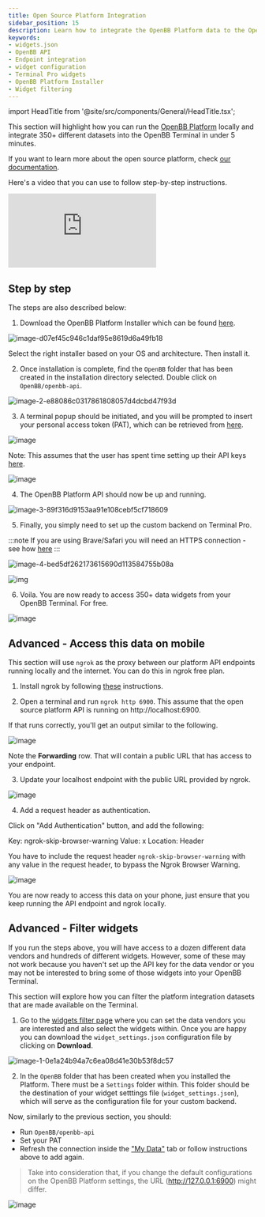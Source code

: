 ```yaml
---
title: Open Source Platform Integration
sidebar_position: 15
description: Learn how to integrate the OpenBB Platform data to the OpenBB Terminal
keywords:
- widgets.json
- OpenBB API
- Endpoint integration
- widget configuration
- Terminal Pro widgets
- OpenBB Platform Installer
- Widget filtering
---
```


import HeadTitle from '@site/src/components/General/HeadTitle.tsx';

<HeadTitle title="Open source platform integration | OpenBB Terminal Pro Docs" />

This section will highlight how you can run the [OpenBB Platform](https://github.com/OpenBB-finance/OpenBB) locally and integrate 350+ different datasets into the OpenBB Terminal in under 5 minutes.

If you want to learn more about the open source platform, check [our documentation](https://docs.openbb.co/platform).

Here's a video that you can use to follow step-by-step instructions.

<div style={{position: 'relative', paddingBottom: '56.25%', height: '0', overflow: 'hidden', maxWidth: '100%'}}>
    <iframe 
    style={{position: 'absolute', top: '0', left: '0', width: '100%', height: '100%', display: 'block', margin: '0 auto'}} 
    src="https://www.youtube.com/embed/DFz1WQJbT6c?si=_K3amHb8p4fkTKaj" 
    title="YouTube video player" 
    frameborder="0" 
    allow="accelerometer; autoplay; clipboard-write; encrypted-media; gyroscope; picture-in-picture; web-share" 
    referrerpolicy="strict-origin-when-cross-origin" 
    allowfullscreen></iframe>
</div>

## Step by step

The steps are also described below:

1. Download the OpenBB Platform Installer which can be found [here](https://my.openbb.co/app/platform/downloads).

![image-d07ef45c946c1daf95e8619d6a49fb18](https://github.com/user-attachments/assets/f161c50a-93a4-45db-a504-9c9c45f59082)

Select the right installer based on your OS and architecture. Then install it.

2. Once installation is complete, find the `OpenBB` folder that has been created in the installation directory selected. Double click on `OpenBB/openbb-api`.

![image-2-e88086c0317861808057d4dcbd47f93d](https://github.com/user-attachments/assets/baba4613-8253-431c-bce2-f9764533de41)

3. A terminal popup should be initiated, and you will be prompted to insert your personal access token (PAT), which can be retrieved from [here](https://my.openbb.co/app/platform/pat).

![image](https://github.com/user-attachments/assets/43ac8f94-a0ce-4c38-9589-94d03322cfd7)

Note: This assumes that the user has spent time setting up their API keys [here](https://my.openbb.co/app/platform/credentials).

![image](https://github.com/user-attachments/assets/f3e565c7-d343-421a-bfee-6be7acb79042)

4. The OpenBB Platform API should now be up and running.

![image-3-89f316d9153aa91e108cebf5cf718609](https://github.com/user-attachments/assets/5015a675-7953-4807-98d2-94cdc041fd64)

5. Finally, you simply need to set up the custom backend on Terminal Pro.

:::note
If you are using Brave/Safari you will need an HTTPS connection - see how [here](https://docs.openbb.co/pro/custom-backend#frequently-asked-questions)
:::

<!-- TODO - We cant do this yet - issue with localhost in name - You can do so by clicking on this [link](http://pro.openbb.co/app/data-connectors?tab=my-data&modal=data-connectors&dcTab=backend&name=OpenBB%20Platform&url=http://localhost:6900). -->

![image-4-bed5df262173615690d113584755b08a](https://github.com/user-attachments/assets/c3ee50ff-114c-4718-8471-ef8070356692)

![img](https://github.com/user-attachments/assets/770e6d6c-6cd7-4073-a874-af0850f404cc)

6. Voila. You are now ready to access 350+ data widgets from your OpenBB Terminal. For free.

![image](https://github.com/user-attachments/assets/a48eb08c-6536-43c6-a055-0e46082c14c8)

## Advanced - Access this data on mobile

This section will use `ngrok` as the proxy between our platform API endpoints running locally and the internet. You can do this in ngrok free plan.

1. Install ngrok by following [these](https://ngrok.com/docs/getting-started/) instructions.

2. Open a terminal and run `ngrok http 6900`. This assume that the open source platform API is running on http://localhost:6900.

If that runs correctly, you'll get an output similar to the following.

![image](https://github.com/user-attachments/assets/e938b28b-359b-41e7-b822-6fc400e36819)

Note the **Forwarding** row. That will contain a public URL that has access to your endpoint.

3. Update your localhost endpoint with the public URL provided by ngrok.

![image](https://github.com/user-attachments/assets/1ceed65b-3601-4a7c-8fd5-ee79cdde3917)

4. Add a request header as authentication.

Click on "Add Authentication" button, and add the following:

Key: ngrok-skip-browser-warning
Value: x
Location: Header

You have to include the request header `ngrok-skip-browser-warning` with any value in the request header, to bypass the Ngrok Browser Warning.

![image](https://github.com/user-attachments/assets/03968960-e09a-46d8-98b9-718b6ae1b0db)

You are now ready to access this data on your phone, just ensure that you keep running the API endpoint and ngrok locally.

## Advanced - Filter widgets

If you run the steps above, you will have access to a dozen different data vendors and hundreds of different widgets. However, some of these may not work because you haven't set up the API key for the data vendor or you may not be interested to bring some of those widgets into your OpenBB Terminal.

This section will explore how you can filter the platform integration datasets that are made available on the Terminal.

1. Go to the [widgets filter page](https://my.openbb.co/app/platform/widgets) where you can set the data vendors you are interested and also select the widgets within. Once you are happy you can download the `widget_settings.json` configuration file by clicking on **Download**.

![image-1-0e1a24b94a7c6ea08d41e30b53f8dc57](https://github.com/user-attachments/assets/c978c28d-e53a-4f83-9488-dcb524572b86)

2. In the `OpenBB` folder that has been created when you installed the Platform. There must be a `Settings` folder within. This folder should be the destination of your widget setttings file (`widget_settings.json`), which will serve as the configuration file for your custom backend.

Now, similarly to the previous section, you should:
- Run `OpenBB/openbb-api`
- Set your PAT
- Refresh the connection inside the ["My Data"](https://pro.openbb.co/app/data-connectors) tab or follow instructions above to add again.

<!-- (http://pro.openbb.co/app/data-connectors?tab=my-data&modal=data-connectors&dcTab=backend&name=OpenBB%20Platform&url=http://localhost:6900) -->

> Take into consideration that, if you change the default configurations on the OpenBB Platform settings, the URL (http://127.0.0.1:6900) might differ.

![image](https://github.com/user-attachments/assets/692e8da3-57fb-4cff-b566-adf8d5539530)

